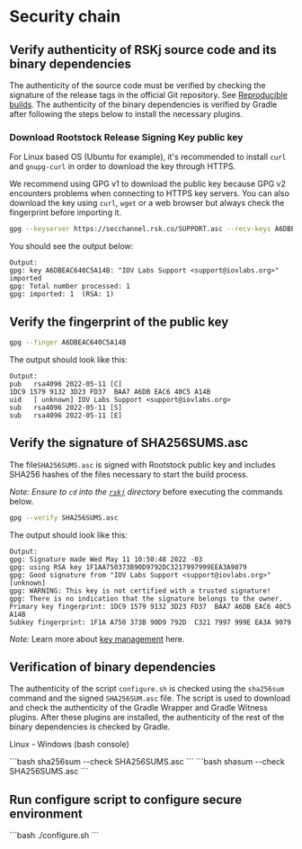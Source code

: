 # Security chain

## Verify authenticity of RSKj source code and its binary dependencies

The authenticity of the source code must be verified by checking the signature of the release tags in the official Git repository. See [Reproducible builds](/node-operators/setup/reproducible-build/). The authenticity of the binary dependencies is verified by Gradle after following the steps below to install the necessary plugins.

### Download Rootstock Release Signing Key public key

For Linux based OS (Ubuntu for example), it's recommended to install `curl` and `gnupg-curl` in order to download the key through HTTPS.

We recommend using GPG v1 to download the public key because GPG v2 encounters problems when connecting to HTTPS key servers. You can also download the key using `curl`, `wget` or a web browser but always check the fingerprint before importing it.

```bash
gpg --keyserver https://secchannel.rsk.co/SUPPORT.asc --recv-keys A6DBEAC640C5A14B
```

You should see the output below:

```text
Output:
gpg: key A6DBEAC640C5A14B: "IOV Labs Support <support@iovlabs.org>" imported
gpg: Total number processed: 1
gpg: imported: 1  (RSA: 1)
```

## Verify the fingerprint of the public key

```bash
gpg --finger A6DBEAC640C5A14B
```

The output should look like this:

```text
Output:
pub   rsa4096 2022-05-11 [C]
1DC9 1579 9132 3D23 FD37  BAA7 A6DB EAC6 40C5 A14B
uid   [ unknown] IOV Labs Support <support@iovlabs.org>
sub   rsa4096 2022-05-11 [S]
sub   rsa4096 2022-05-11 [E]
```

## Verify the signature of SHA256SUMS.asc

The file`SHA256SUMS.asc` is signed with Rootstock public key and includes SHA256 hashes of the files necessary to start the build process.

_Note: Ensure to `cd` into the [`rskj`](https://github.com/rsksmart/rskj) directory_ before executing the commands below.

```bash
gpg --verify SHA256SUMS.asc 
```

The output should look like this:

```text
Output:
gpg: Signature made Wed May 11 10:50:48 2022 -03
gpg: using RSA key 1F1AA750373B90D9792DC3217997999EEA3A9079
gpg: Good signature from "IOV Labs Support <support@iovlabs.org>" [unknown]
gpg: WARNING: This key is not certified with a trusted signature!
gpg: There is no indication that the signature belongs to the owner.
Primary key fingerprint: 1DC9 1579 9132 3D23 FD37  BAA7 A6DB EAC6 40C5 A14B
Subkey fingerprint: 1F1A A750 373B 90D9 792D  C321 7997 999E EA3A 9079
```

*Note:* Learn more about [key management](https://www.gnupg.org/gph/en/manual/x334.html) here.

## Verification of binary dependencies

The authenticity of the script `configure.sh` is checked using the `sha256sum` command and the signed `SHA256SUM.asc` file. The script is used to download and check the authenticity of the Gradle Wrapper and Gradle Witness plugins. After these plugins are installed, the authenticity of the rest of the binary dependencies is checked by Gradle.

Linux - Windows (bash console)

<Tabs>
  <TabItem value="linux" label="Linux" default>
    ```bash
    sha256sum --check SHA256SUMS.asc
    ```
  </TabItem>
  <TabItem value="mac" label="Mac OSX">
   ```bash
  shasum --check SHA256SUMS.asc
   ```
  </TabItem>
</Tabs>

## Run configure script to configure secure environment

<Tabs>
  <TabItem value="linux" label="Linux, Mac OSX" default>
    ```bash
    ./configure.sh
    ```
  </TabItem>
</Tabs>